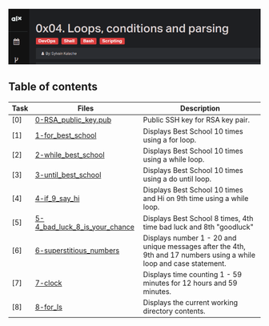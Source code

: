 ![Shell loops](assets/shell_loops)

## Table of contents
Task | Files | Description
-----|------ | -----------
[0] | [0-RSA_public_key.pub](./0-RSA_public_key.pub) | Public SSH key for RSA key pair.
[1] | [1-for_best_school](./1-for_best_school) | Displays Best School 10 times using a for loop.
[2] | [2-while_best_school](./2-while_best_school) | Displays Best School 10 times using a while loop.
[3] | [3-until_best_school](./3-until_best_school) | Displays Best School 10 times using a do until loop.
[4] | [4-if_9_say_hi](./4-if_9_say_hi) | Displays Best School 10 times and Hi on 9th time using a while loop.
[5] | [5-4_bad_luck_8_is_your_chance](./5-4_bad_luck_8_is_your_chance) | Displays Best School 8 times, 4th time bad luck and 8th "goodluck"
[6] | [6-superstitious_numbers](./6-superstitious_numbers) | Displays number 1 - 20 and unique messages after the 4th, 9th and 17 numbers using a while loop and case statement.
[7] | [7-clock](./7-clock) | Displays time counting 1 - 59 minutes for 12 hours and 59 minutes.
[8] | [8-for_ls ](./8-for_ls) | Displays the current working directory contents.
 